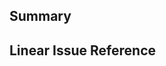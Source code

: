 
<!-- MANDATORY -->
## Summary
<!-- Provide detail PR description bellow -->

<!-- Optional -->
## Linear Issue Reference
<!-- If you PR is not linked to any sprcific linear task or breaks into multiple sub-prs. Please list the issue reference here.


## Reviewers
<!-- MANDATORY -->


